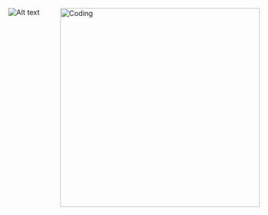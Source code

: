 ![Alt text](https://spotify-recently-played-readme.vercel.app/api?user=lyvdjdd87qe40d0jh751739qi&count=3) <img align="right" alt="Coding" width="400" src="https://ru.pinterest.com/pin/554224297903449471/">

